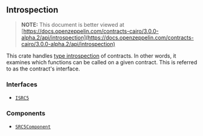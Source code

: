 ## Introspection

> **NOTE:** This document is better viewed at [https://docs.openzeppelin.com/contracts-cairo/3.0.0-alpha.2/api/introspection](https://docs.openzeppelin.com/contracts-cairo/3.0.0-alpha.2/api/introspection)

This crate handles [type introspection](https://en.wikipedia.org/wiki/Type_introspection) of contracts. In other words, it examines which functions can be called on a given contract. This is referred to as the contract's interface.

### Interfaces

- [`ISRC5`](https://docs.openzeppelin.com/contracts-cairo/3.0.0-alpha.2/api/introspection#ISRC5)

### Components

- [`SRC5Component`](https://docs.openzeppelin.com/contracts-cairo/3.0.0-alpha.2/api/introspection#SRC5Component)
